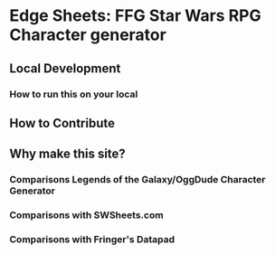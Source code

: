 # Edge Sheets: FFG Star Wars RPG Character generator

## Local Development

### How to run this on your local

## How to Contribute

## Why make this site?

### Comparisons Legends of the Galaxy/OggDude Character Generator

### Comparisons with SWSheets.com

### Comparisons with Fringer's Datapad